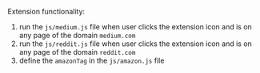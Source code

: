 Extension functionality: 

1. run the `js/medium.js` file when user clicks the extension icon and is on any page of the domain `medium.com`
2. run the `js/reddit.js` file when user clicks the extension icon and is on any page of the domain `reddit.com`
3. define the `amazonTag` in the `js/amazon.js` file
